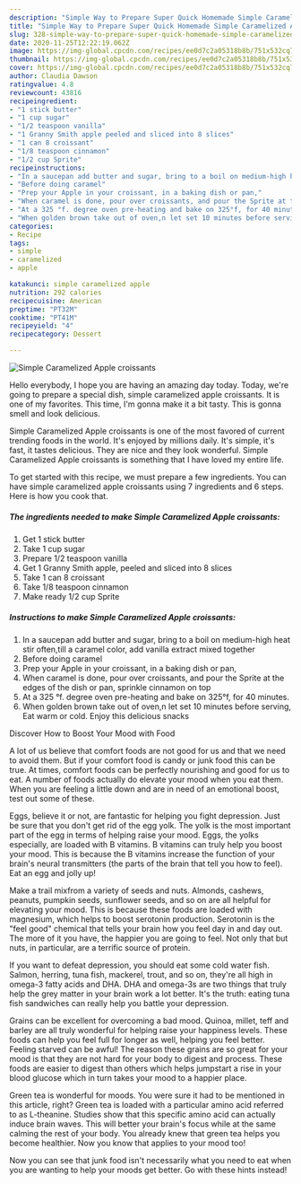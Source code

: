 ```yaml
---
description: "Simple Way to Prepare Super Quick Homemade Simple Caramelized Apple croissants"
title: "Simple Way to Prepare Super Quick Homemade Simple Caramelized Apple croissants"
slug: 328-simple-way-to-prepare-super-quick-homemade-simple-caramelized-apple-croissants
date: 2020-11-25T12:22:19.062Z
image: https://img-global.cpcdn.com/recipes/ee0d7c2a05318b8b/751x532cq70/simple-caramelized-apple-croissants-recipe-main-photo.jpg
thumbnail: https://img-global.cpcdn.com/recipes/ee0d7c2a05318b8b/751x532cq70/simple-caramelized-apple-croissants-recipe-main-photo.jpg
cover: https://img-global.cpcdn.com/recipes/ee0d7c2a05318b8b/751x532cq70/simple-caramelized-apple-croissants-recipe-main-photo.jpg
author: Claudia Dawson
ratingvalue: 4.8
reviewcount: 43816
recipeingredient:
- "1 stick butter"
- "1 cup sugar"
- "1/2 teaspoon vanilla"
- "1 Granny Smith apple peeled and sliced into 8 slices"
- "1 can 8 croissant"
- "1/8 teaspoon cinnamon"
- "1/2 cup Sprite"
recipeinstructions:
- "In a saucepan add butter and sugar, bring to a boil on medium-high heat stir often,till a caramel color, add vanilla extract mixed together"
- "Before doing caramel"
- "Prep your Apple in your croissant, in a baking dish or pan,"
- "When caramel is done, pour over croissants, and pour the Sprite at the edges of the dish or pan, sprinkle cinnamon on top"
- "At a 325 °f. degree oven pre-heating and bake on 325°f, for 40 minutes."
- "When golden brown take out of oven,n let set 10 minutes before serving, Eat warm or cold. Enjoy this delicious snacks"
categories:
- Recipe
tags:
- simple
- caramelized
- apple

katakunci: simple caramelized apple 
nutrition: 292 calories
recipecuisine: American
preptime: "PT32M"
cooktime: "PT41M"
recipeyield: "4"
recipecategory: Dessert

---
```



![Simple Caramelized Apple croissants](https://img-global.cpcdn.com/recipes/ee0d7c2a05318b8b/751x532cq70/simple-caramelized-apple-croissants-recipe-main-photo.jpg)

Hello everybody, I hope you are having an amazing day today. Today, we're going to prepare a special dish, simple caramelized apple croissants. It is one of my favorites. This time, I'm gonna make it a bit tasty. This is gonna smell and look delicious.

Simple Caramelized Apple croissants is one of the most favored of current trending foods in the world. It's enjoyed by millions daily. It's simple, it's fast, it tastes delicious. They are nice and they look wonderful. Simple Caramelized Apple croissants is something that I have loved my entire life.




To get started with this recipe, we must prepare a few ingredients. You can have simple caramelized apple croissants using 7 ingredients and 6 steps. Here is how you cook that.

<!--inarticleads1-->

##### The ingredients needed to make Simple Caramelized Apple croissants:

1. Get 1 stick butter
1. Take 1 cup sugar
1. Prepare 1/2 teaspoon vanilla
1. Get 1 Granny Smith apple, peeled and sliced into 8 slices
1. Take 1 can 8 croissant
1. Take 1/8 teaspoon cinnamon
1. Make ready 1/2 cup Sprite




<!--inarticleads2-->

##### Instructions to make Simple Caramelized Apple croissants:

1. In a saucepan add butter and sugar, bring to a boil on medium-high heat stir often,till a caramel color, add vanilla extract mixed together
1. Before doing caramel
1. Prep your Apple in your croissant, in a baking dish or pan,
1. When caramel is done, pour over croissants, and pour the Sprite at the edges of the dish or pan, sprinkle cinnamon on top
1. At a 325 °f. degree oven pre-heating and bake on 325°f, for 40 minutes.
1. When golden brown take out of oven,n let set 10 minutes before serving, Eat warm or cold. Enjoy this delicious snacks




Discover How to Boost Your Mood with Food


A lot of us believe that comfort foods are not good for us and that we need to avoid them. But if your comfort food is candy or junk food this can be true. At times, comfort foods can be perfectly nourishing and good for us to eat. A number of foods actually do elevate your mood when you eat them. When you are feeling a little down and are in need of an emotional boost, test out some of these.

Eggs, believe it or not, are fantastic for helping you fight depression. Just be sure that you don't get rid of the egg yolk. The yolk is the most important part of the egg in terms of helping raise your mood. Eggs, the yolks especially, are loaded with B vitamins. B vitamins can truly help you boost your mood. This is because the B vitamins increase the function of your brain's neural transmitters (the parts of the brain that tell you how to feel). Eat an egg and jolly up!

Make a trail mixfrom a variety of seeds and nuts. Almonds, cashews, peanuts, pumpkin seeds, sunflower seeds, and so on are all helpful for elevating your mood. This is because these foods are loaded with magnesium, which helps to boost serotonin production. Serotonin is the "feel good" chemical that tells your brain how you feel day in and day out. The more of it you have, the happier you are going to feel. Not only that but nuts, in particular, are a terrific source of protein.

If you want to defeat depression, you should eat some cold water fish. Salmon, herring, tuna fish, mackerel, trout, and so on, they're all high in omega-3 fatty acids and DHA. DHA and omega-3s are two things that truly help the grey matter in your brain work a lot better. It's the truth: eating tuna fish sandwiches can really help you battle your depression. 

Grains can be excellent for overcoming a bad mood. Quinoa, millet, teff and barley are all truly wonderful for helping raise your happiness levels. These foods can help you feel full for longer as well, helping you feel better. Feeling starved can be awful! The reason these grains are so great for your mood is that they are not hard for your body to digest and process. These foods are easier to digest than others which helps jumpstart a rise in your blood glucose which in turn takes your mood to a happier place.

Green tea is wonderful for moods. You were sure it had to be mentioned in this article, right? Green tea is loaded with a particular amino acid referred to as L-theanine. Studies show that this specific amino acid can actually induce brain waves. This will better your brain's focus while at the same calming the rest of your body. You already knew that green tea helps you become healthier. Now you know that applies to your mood too!

Now you can see that junk food isn't necessarily what you need to eat when you are wanting to help your moods get better. Go  with  these hints  instead!

